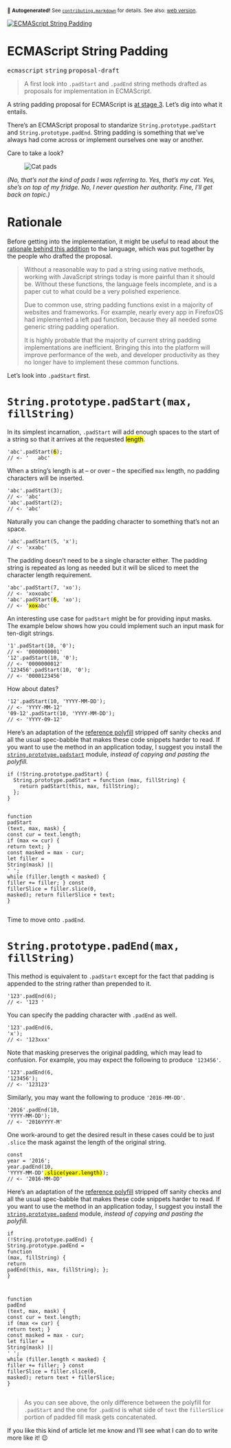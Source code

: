 <sub>&#x1F6A8; <strong>Autogenerated!</strong> See <a href="https://github.com/ponyfoo/articles/tree/noindex/contributing.markdown"><code>contributing.markdown</code></a> for details. See also: <a href="https://ponyfoo.com/articles/ecmascript-string-padding">web version</a>.</sub>

<a href="https://ponyfoo.com/articles/ecmascript-string-padding"><div><img src="https://i.imgur.com/Yvj8d8E.jpg" alt="ECMAScript String Padding"></div></a>

<h1>ECMAScript String Padding</h1>

<p><kbd>ecmascript</kbd> <kbd>string</kbd> <kbd>proposal-draft</kbd></p>

<blockquote><p>A first look into <code>.padStart</code> and <code>.padEnd</code> string methods drafted as proposals for implementation in ECMAScript.</p>
</blockquote>

<div><p>A string padding proposal for ECMAScript is <a href="https://github.com/tc39/ecma262" target="_blank" rel="noopener noreferrer" aria-label="tc39/ecma262 on GitHub">at stage 3</a>. Let&#x2019;s dig into what it entails.</p></div>

<blockquote></blockquote>

<div><p>There&#x2019;s an ECMAScript proposal to standarize <code class="md-code md-code-inline">String.prototype.padStart</code> and <code class="md-code md-code-inline">String.prototype.padEnd</code>. String padding is something that we&#x2019;ve always had come across or implement ourselves one way or another.</p> <p>Care to take a look?</p> <figure class="figure-has-loaded"><img src="https://i.imgur.com/4obNc9t.jpg" alt="Cat pads"></figure> <p><em>(No, that&#x2019;s not the kind of pads I was referring to. Yes, that&#x2019;s my cat. Yes, she&#x2019;s on top of my fridge. No, I never question her authority. Fine, I&#x2019;ll get back on topic.)</em></p></div>

<div><h1 id="rationale">Rationale</h1> <p>Before getting into the implementation, it might be useful to read about the <a href="https://github.com/tc39/proposal-string-pad-start-end/tree/8606ec6ae00e442cb2fa7e9504dcab1c77360aa5#rationale" target="_blank" rel="noopener noreferrer" aria-label="Rationale behind String.prototype.padStart / String.prototype.padEnd">rationale behind this addition</a> to the language, which was put together by the people who drafted the proposal.</p> <blockquote> <p>Without a reasonable way to pad a string using native methods, working with JavaScript strings today is more painful than it should be. Without these functions, the language feels incomplete, and is a paper cut to what could be a very polished experience.</p> <p>Due to common use, string padding functions exist in a majority of websites and frameworks. For example, nearly every app in FirefoxOS had implemented a left pad function, because they all needed some generic string padding operation.</p> <p>It is highly probable that the majority of current string padding implementations are inefficient. Bringing this into the platform will improve performance of the web, and developer productivity as they no longer have to implement these common functions.</p> </blockquote> <p>Let&#x2019;s look into <code class="md-code md-code-inline">.padStart</code> first.</p> <h1 id="stringprototypepadstart-max-fillstring"><code class="md-code md-code-inline">String.prototype.padStart(max, fillString)</code></h1> <p>In its simplest incarnation, <code class="md-code md-code-inline">.padStart</code> will add enough spaces to the start of a string so that it arrives at the requested <mark class="md-mark">length</mark>.</p> <pre class="md-code-block"><code class="md-code md-lang-javascript"><span class="md-code-string">&apos;abc&apos;</span>.padStart(<mark class="md-mark md-code-mark">6</mark>);
<span class="md-code-comment">// &lt;- &apos;   abc&apos;</span>
</code></pre> <p>When a string&#x2019;s length is at &#x2013; or over &#x2013; the specified <code class="md-code md-code-inline">max</code> length, no padding characters will be inserted.</p> <pre class="md-code-block"><code class="md-code md-lang-javascript"><span class="md-code-string">&apos;abc&apos;</span>.padStart(<span class="md-code-number">3</span>);
<span class="md-code-comment">// &lt;- &apos;abc&apos;</span>
<span class="md-code-string">&apos;abc&apos;</span>.padStart(<span class="md-code-number">2</span>);
<span class="md-code-comment">// &lt;- &apos;abc&apos;</span>
</code></pre> <p>Naturally you can change the padding character to something that&#x2019;s not an space.</p> <pre class="md-code-block"><code class="md-code md-lang-javascript"><span class="md-code-string">&apos;abc&apos;</span>.padStart(<span class="md-code-number">5</span>, <span class="md-code-string">&apos;x&apos;</span>);
<span class="md-code-comment">// &lt;- &apos;xxabc&apos;</span>
</code></pre> <p>The padding doesn&#x2019;t need to be a single character either. The padding string is repeated as long as needed but it will be sliced to meet the character length requirement.</p> <pre class="md-code-block"><code class="md-code md-lang-javascript"><span class="md-code-string">&apos;abc&apos;</span>.padStart(<span class="md-code-number">7</span>, <span class="md-code-string">&apos;xo&apos;</span>);
<span class="md-code-comment">// &lt;- &apos;xoxoabc&apos;</span>
<span class="md-code-string">&apos;abc&apos;</span>.padStart(<mark class="md-mark md-code-mark">6</mark>, <span class="md-code-string">&apos;xo&apos;</span>);
<span class="md-code-comment">// &lt;- &apos;<mark class="md-mark md-code-mark">xox</mark>abc&apos;</span>
</code></pre> <p>An interesting use case for <code class="md-code md-code-inline">padStart</code> might be for providing input masks. The example below shows how you could implement such an input mask for ten-digit strings.</p> <pre class="md-code-block"><code class="md-code md-lang-javascript"><span class="md-code-string">&apos;1&apos;</span>.padStart(<span class="md-code-number">10</span>, <span class="md-code-string">&apos;0&apos;</span>);
<span class="md-code-comment">// &lt;- &apos;0000000001&apos;</span>
<span class="md-code-string">&apos;12&apos;</span>.padStart(<span class="md-code-number">10</span>, <span class="md-code-string">&apos;0&apos;</span>);
<span class="md-code-comment">// &lt;- &apos;0000000012&apos;</span>
<span class="md-code-string">&apos;123456&apos;</span>.padStart(<span class="md-code-number">10</span>, <span class="md-code-string">&apos;0&apos;</span>);
<span class="md-code-comment">// &lt;- &apos;0000123456&apos;</span>
</code></pre> <p>How about dates?</p> <pre class="md-code-block"><code class="md-code md-lang-javascript"><span class="md-code-string">&apos;12&apos;</span>.padStart(<span class="md-code-number">10</span>, <span class="md-code-string">&apos;YYYY-MM-DD&apos;</span>);
<span class="md-code-comment">// &lt;- &apos;YYYY-MM-12&apos;</span>
<span class="md-code-string">&apos;09-12&apos;</span>.padStart(<span class="md-code-number">10</span>, <span class="md-code-string">&apos;YYYY-MM-DD&apos;</span>);
<span class="md-code-comment">// &lt;- &apos;YYYY-09-12&apos;</span>
</code></pre> <p>Here&#x2019;s an adaptation of the <a href="https://github.com/tc39/proposal-string-pad-start-end/blob/8606ec6ae00e442cb2fa7e9504dcab1c77360aa5/polyfill.js#L15-L37" target="_blank" rel="noopener noreferrer" aria-label="String.prototype.padStart polyfill on GitHub">reference polyfill</a> stripped off sanity checks and all the usual spec-babble that makes these code snippets harder to read. If you want to use the method in an application today, I suggest you install the <a href="https://github.com/es-shims/String.prototype.padStart" target="_blank" rel="noopener noreferrer" aria-label="es-shims/String.prototype.padStart on GitHub"><code class="md-code md-code-inline">string.prototype.padstart</code></a> module, <em>instead of copying and pasting the polyfill.</em></p> <pre class="md-code-block"><code class="md-code md-lang-javascript"><span class="md-code-keyword">if</span> (!<span class="md-code-built_in">String</span>.prototype.padStart) {
  <span class="md-code-built_in">String</span>.prototype.padStart = <span class="md-code-function"><span class="md-code-keyword">function</span> <span class="md-code-params">(max, fillString)</span> </span>{
    <span class="md-code-keyword">return</span> padStart(<span class="md-code-keyword">this</span>, max, fillString);
  };
}

<span class="md-code-function"><span class="md-code-keyword">function</span> <span class="md-code-title">padStart</span> <span class="md-code-params">(text, max, mask)</span> </span>{
  <span class="md-code-keyword">const</span> cur = text.length;
  <span class="md-code-keyword">if</span> (max &lt;= cur) {
    <span class="md-code-keyword">return</span> text;
  }
  <span class="md-code-keyword">const</span> masked = max - cur;
  <span class="md-code-keyword">let</span> filler = <span class="md-code-built_in">String</span>(mask) || <span class="md-code-string">&apos; &apos;</span>;
  <span class="md-code-keyword">while</span> (filler.length &lt; masked) {
    filler += filler;
  }
  <span class="md-code-keyword">const</span> fillerSlice = filler.slice(<span class="md-code-number">0</span>, masked);
  <span class="md-code-keyword">return</span> fillerSlice + text;
}
</code></pre> <p>Time to move onto <code class="md-code md-code-inline">.padEnd</code>.</p> <h1 id="stringprototypepadend-max-fillstring"><code class="md-code md-code-inline">String.prototype.padEnd(max, fillString)</code></h1> <p>This method is equivalent to <code class="md-code md-code-inline">.padStart</code> except for the fact that padding is appended to the string rather than prepended to it.</p> <pre class="md-code-block"><code class="md-code md-lang-javascript"><span class="md-code-string">&apos;123&apos;</span>.padEnd(<span class="md-code-number">6</span>);
<span class="md-code-comment">// &lt;- &apos;123   &apos;</span>
</code></pre> <p>You can specify the padding character with <code class="md-code md-code-inline">.padEnd</code> as well.</p> <pre class="md-code-block"><code class="md-code md-lang-javascript"><span class="md-code-string">&apos;123&apos;</span>.padEnd(<span class="md-code-number">6</span>, <span class="md-code-string">&apos;x&apos;</span>);
<span class="md-code-comment">// &lt;- &apos;123xxx&apos;</span>
</code></pre> <p>Note that masking preserves the original padding, which may lead to confusion. For example, you may expect the following to produce <code class="md-code md-code-inline">&apos;123456&apos;</code>.</p> <pre class="md-code-block"><code class="md-code md-lang-javascript"><span class="md-code-string">&apos;123&apos;</span>.padEnd(<span class="md-code-number">6</span>, <span class="md-code-string">&apos;123456&apos;</span>);
<span class="md-code-comment">// &lt;- &apos;123123&apos;</span>
</code></pre> <p>Similarly, you may want the following to produce <code class="md-code md-code-inline">&apos;2016-MM-DD&apos;</code>.</p> <pre class="md-code-block"><code class="md-code md-lang-javascript"><span class="md-code-string">&apos;2016&apos;</span>.padEnd(<span class="md-code-number">10</span>, <span class="md-code-string">&apos;YYYY-MM-DD&apos;</span>);
<span class="md-code-comment">// &lt;- &apos;2016YYYY-M&apos;</span>
</code></pre> <p>One work-around to get the desired result in these cases could be to just <code class="md-code md-code-inline">.slice</code> the mask against the length of the original string.</p> <pre class="md-code-block"><code class="md-code md-lang-javascript"><span class="md-code-keyword">const</span> year = <span class="md-code-string">&apos;2016&apos;</span>;
year.padEnd(<span class="md-code-number">10</span>, <span class="md-code-string">&apos;YYYY-MM-DD&apos;</span><mark class="md-mark md-code-mark">.slice(year.length)</mark>);
<span class="md-code-comment">// &lt;- &apos;2016-MM-DD&apos;</span>
</code></pre> <p>Here&#x2019;s an adaptation of the <a href="https://github.com/tc39/proposal-string-pad-start-end/blob/8606ec6ae00e442cb2fa7e9504dcab1c77360aa5/polyfill.js#L39-L61" target="_blank" rel="noopener noreferrer" aria-label="String.prototype.padEnd polyfill on GitHub">reference polyfill</a> stripped off sanity checks and all the usual spec-babble that makes these code snippets harder to read. If you want to use the method in an application today, I suggest you install the <a href="https://github.com/es-shims/String.prototype.padEnd" target="_blank" rel="noopener noreferrer" aria-label="es-shims/String.prototype.padEnd on GitHub"><code class="md-code md-code-inline">string.prototype.padend</code></a> module, <em>instead of copying and pasting the polyfill.</em></p> <pre class="md-code-block"><code class="md-code md-lang-javascript"><span class="md-code-keyword">if</span> (!<span class="md-code-built_in">String</span>.prototype.padEnd) {
  <span class="md-code-built_in">String</span>.prototype.padEnd = <span class="md-code-function"><span class="md-code-keyword">function</span> <span class="md-code-params">(max, fillString)</span> </span>{
    <span class="md-code-keyword">return</span> padEnd(<span class="md-code-keyword">this</span>, max, fillString);
  };
}

<span class="md-code-function"><span class="md-code-keyword">function</span> <span class="md-code-title">padEnd</span> <span class="md-code-params">(text, max, mask)</span> </span>{
  <span class="md-code-keyword">const</span> cur = text.length;
  <span class="md-code-keyword">if</span> (max &lt;= cur) {
    <span class="md-code-keyword">return</span> text;
  }
  <span class="md-code-keyword">const</span> masked = max - cur;
  <span class="md-code-keyword">let</span> filler = <span class="md-code-built_in">String</span>(mask) || <span class="md-code-string">&apos; &apos;</span>;
  <span class="md-code-keyword">while</span> (filler.length &lt; masked) {
    filler += filler;
  }
  <span class="md-code-keyword">const</span> fillerSlice = filler.slice(<span class="md-code-number">0</span>, masked);
  <span class="md-code-keyword">return</span> text + fillerSlice;
}
</code></pre> <blockquote> <p>As you can see above, the only difference between the polyfill for <code class="md-code md-code-inline">.padStart</code> and the one for <code class="md-code md-code-inline">.padEnd</code> is what side of <code class="md-code md-code-inline">text</code> the <code class="md-code md-code-inline">fillerSlice</code> portion of padded fill mask gets concatenated.</p> </blockquote> <p>If you like this kind of article let me know and I&#x2019;ll see what I can do to write more like it! &#x1F609;</p></div>
